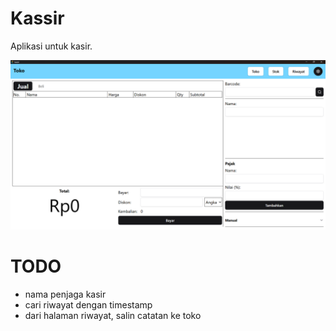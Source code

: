 # Kassir

Aplikasi untuk kasir.

![beranda](images/beranda.png)


# TODO

- nama penjaga kasir
- cari riwayat dengan timestamp
- dari halaman riwayat, salin catatan ke toko


